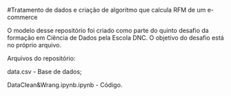 #Tratamento de dados e criação de algoritmo que calcula RFM de um e-commerce

O modelo desse repositório foi criado como parte do quinto desafio da formação em Ciência de Dados pela Escola DNC. O objetivo do desafio está no próprio arquivo.

Arquivos do repositório:

data.csv - Base de dados;

DataClean&Wrang.ipynb.ipynb - Código.
